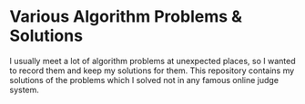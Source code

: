 # Various Algorithm Problems & Solutions

I usually meet a lot of algorithm problems at unexpected places, so I wanted to record them and keep my solutions for them. This repository contains my solutions of the problems which I solved not in any famous online judge system.


